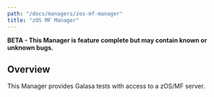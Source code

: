 ```yaml
---
path: "/docs/managers/zos-mf-manager"
title: "zOS MF Manager"
---
```


**BETA - This Manager is feature complete but may contain known or unknown bugs.**

## Overview
This Manager provides Galasa tests with access to a zOS/MF server.


</details>

</details>

</details>
